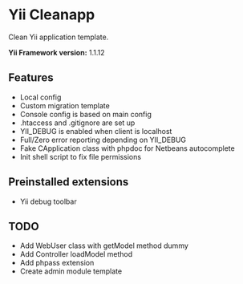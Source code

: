 # Yii Cleanapp

Clean Yii application template.

**Yii Framework version:** 1.1.12

## Features

* Local config
* Custom migration template
* Console config is based on main config
* .htaccess and .gitignore are set up
* YII_DEBUG is enabled when client is localhost
* Full/Zero error reporting depending on YII_DEBUG
* Fake CApplication class with phpdoc for Netbeans autocomplete
* Init shell script to fix file permissions

## Preinstalled extensions

* Yii debug toolbar

## TODO

* Add WebUser class with getModel method dummy
* Add Controller loadModel method
* Add phpass extension
* Create admin module template
